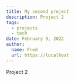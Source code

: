 ```yaml
---
title: My second project
description: Project 2
tags: 
  - projects
  - tech
date: February 9, 2022
author:
  name: Fred
  url: https://localhost
---
```


Project 2